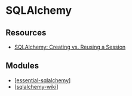 # SQLAlchemy

Resources
---

- [SQLAlchemy: Creating vs. Reusing a Session][1]

<!-- Links -->
[1]: https://stackoverflow.com/questions/12223335/sqlalchemy-creating-vs-reusing-a-session

<!-- Links end -->


Modules
---

- [[essential-sqlalchemy]]
- [[sqlalchemy-wiki]]

[//begin]: # "Autogenerated link references for markdown compatibility"
[essential-sqlalchemy]: essential-sqlalchemy/essential-sqlalchemy.md "Essential SQLAlchemy"
[sqlalchemy-wiki]: sqlalchemy-wiki.md "SQLAlchemy Wiki"
[//end]: # "Autogenerated link references"
